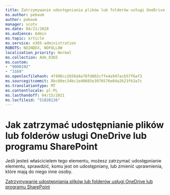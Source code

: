 ```yaml
---
title: Zatrzymywanie udostępniania plików lub folderów usługi OneDrive lub programu SharePoint
ms.author: pebaum
author: pebaum
manager: scotv
ms.date: 04/21/2020
ms.audience: Admin
ms.topic: article
ms.service: o365-administration
ROBOTS: NOINDEX, NOFOLLOW
localization_priority: Normal
ms.collection: Adm_O365
ms.custom:
- "9000192"
- "3169"
ms.openlocfilehash: 4f498cc2658a9a78fd802cffe4a947acb57f6af3
ms.sourcegitcommit: 8bc60ec34bc1e40685e3976576e04a2623f63a7c
ms.translationtype: MT
ms.contentlocale: pl-PL
ms.lasthandoff: 04/15/2021
ms.locfileid: "51828126"
---
```

# <a name="how-to-stop-sharing-onedrive-or-sharepoint-files-or-folders"></a>Jak zatrzymać udostępnianie plików lub folderów usługi OneDrive lub programu SharePoint

Jeśli jesteś właścicielem tego elementu, możesz zatrzymać udostępnianie elementu, sprawdzić, komu jest on udostępniany, lub zmienić uprawnienia, które mają do niego inne osoby.

[Zatrzymywanie udostępniania plików lub folderów usługi OneDrive lub programu SharePoint](https://support.office.com/article/stop-sharing-onedrive-or-sharepoint-files-or-folders-or-change-permissions-0a36470f-d7fe-40a0-bd74-0ac6c1e13323)